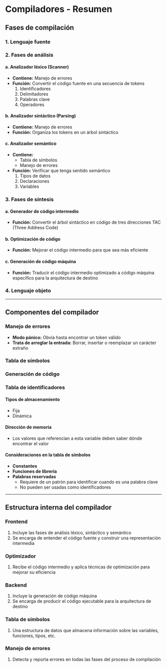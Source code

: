 # Compiladores - Resumen

## Fases de compilación

### 1. Lenguaje fuente

### 2. Fases de análisis

#### a. Analizador léxico (Scanner)

- **Contiene:** Manejo de errores
- **Función:** Convertir el código fuente en una secuencia de tokens
  1. Identificadores
  2. Delimitadores
  3. Palabras clave
  4. Operadores

#### b. Analizador sintáctico (Parsing)

- **Contiene:** Manejo de errores
- **Función:** Organiza los tokens en un árbol sintáctico

#### c. Analizador semántico

- **Contiene:**
  - Tabla de símbolos
  - Manejo de errores
- **Función:** Verificar que tenga sentido semántico
  1. Tipos de datos
  2. Declaraciones
  3. Variables

### 3. Fases de síntesis

#### a. Generador de código intermedio

- **Función:** Convertir el árbol sintáctico en código de tres direcciones TAC (Three Address Code)

#### b. Optimización de código

- **Función:** Mejorar el código intermedio para que sea más eficiente

#### c. Generación de código máquina

- **Función:** Traducir el código intermedio optimizado a código máquina específico para la arquitectura de destino

### 4. Lenguaje objeto

---

## Componentes del compilador

### Manejo de errores

- **Modo pánico:** Obvia hasta encontrar un token válido
- **Trata de arreglar la entrada:** Borrar, insertar o reemplazar un carácter extraño

### Tabla de símbolos

### Generación de código

### Tabla de identificadores

#### Tipos de almacenamiento

- Fija
- Dinámica

#### Dirección de memoria

- Los valores que referencian a esta variable deben saber dónde encontrar el valor

#### Consideraciones en la tabla de símbolos

- **Constantes**
- **Funciones de librería**
- **Palabras reservadas**
  - Requiere de un patrón para identificar cuando es una palabra clave
  - No pueden ser usadas como identificadores

---

## Estructura interna del compilador

### Frontend

1. Incluye las fases de análisis léxico, sintáctico y semántico
2. Se encarga de entender el código fuente y construir una representación intermedia

### Optimizador

1. Recibe el código intermedio y aplica técnicas de optimización para mejorar su eficiencia

### Backend

1. Incluye la generación de código máquina
2. Se encarga de producir el código ejecutable para la arquitectura de destino

### Tabla de símbolos

1. Una estructura de datos que almacena información sobre las variables, funciones, tipos, etc.

### Manejo de errores

1. Detecta y reporta errores en todas las fases del proceso de compilación
